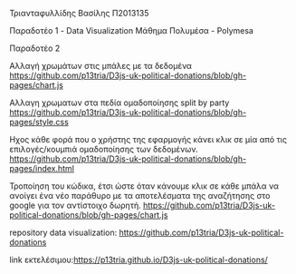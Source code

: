 Τριανταφυλλίδης Βασίλης Π2013135

Παραδοτέο 1 - Data Visualization
Μάθημα Πολυμέσα - Polymesa 

Παραδοτέο 2

 Αλλαγή χρωμάτων στις μπάλες με τα δεδομένα
 https://github.com/p13tria/D3js-uk-political-donations/blob/gh-pages/chart.js
 
 Αλλαγη χρωματων στα πεδία ομαδοποίησης split by party
 https://github.com/p13tria/D3js-uk-political-donations/blob/gh-pages/style.css
 
  Ηχος κάθε φορά που ο χρήστης της εφαρμογής κάνει κλικ σε μία από τις επιλογές/κουμπιά ομαδοποίησης των δεδομένων.
  https://github.com/p13tria/D3js-uk-political-donations/blob/gh-pages/index.html
  
  Τροποίηση του κώδικα, έτσι ώστε όταν κάνουμε κλικ σε κάθε μπάλα να ανοίγει ένα νέο παράθυρο με τα αποτελέσματα της αναζήτησης στο google   για τον αντίστοιχο δωρητή.
  https://github.com/p13tria/D3js-uk-political-donations/blob/gh-pages/chart.js
  
  repository data visualization: https://github.com/p13tria/D3js-uk-political-donations
  
  link εκτελέσιμου:https://p13tria.github.io/D3js-uk-political-donations/
 

 
